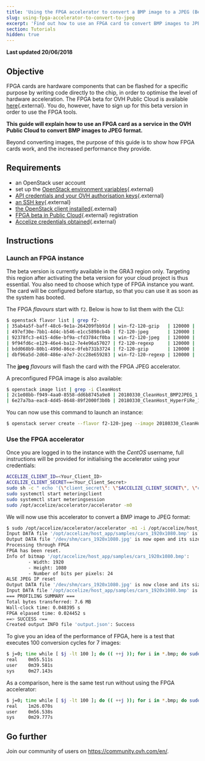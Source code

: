 ```yaml
---
title: 'Using the FPGA accelerator to convert a BMP image to a JPEG (Beta)'
slug: using-fpga-accelerator-to-convert-to-jpeg
excerpt: 'Find out how to use an FPGA card to convert BMP images to JPEG format'
section: Tutorials
hidden: true
---
```


**Last updated 20/06/2018**

## Objective

FPGA cards are hardware components that can be flashed for a specific purpose by writing code directly to the chip, in order to optimise the level of hardware acceleration. The FPGA beta for OVH Public Cloud is available [here](https://labs.ovh.com/fpga-accelerators-on-public-cloud){.external}. You do, however, have to sign up for this beta version in order to use the FPGA tools.

**This guide will explain how to use an FPGA card as a service in the OVH Public Cloud to convert BMP images to JPEG format.**

Beyond converting images, the purpose of this guide is to show how FPGA cards work, and the increased performance they provide.

## Requirements

- an OpenStack user account
- set up the [OpenStack environment variables](https://docs.ovh.com/au/en/public-cloud/deploy-infrastructure-with-variables-and-formatted-outputs-openstack-heat/){.external}
- [API credentials and your OVH authorisation keys](https://docs.ovh.com/au/en/api/first-steps-with-ovh-api/){.external}
- [an SSH key](https://docs.ovh.com/au/en/public-cloud/create-ssh-keys/){.external}
- [the OpenStack client installed](https://github.com/openstack/python-openstackclient){.external}
- [FPGA beta in Public Cloud](https://labs.ovh.com/fpga-accelerators-on-public-cloud){.external} registration
- [Accelize credentials obtained](https://accelstore.accelize.com/user/register){.external}


## Instructions

### Launch an FPGA instance

The beta version is currently available in the GRA3 region only. Targeting this region after activating the beta version for your cloud project is thus essential. You also need to choose which type of FPGA instance you want. The card will be configured before startup, so that you can use it as soon as the system has booted.

The FPGA *flavours* start with `f2`. Below is how to list them with the CLI:

```sh
$ openstack flavor list | grep f2-
| 35ab4a5f-baff-48c6-9e1a-264209fbb91d | win-f2-120-gzip   | 120000 |  400 |  0 |  32 | False |
| 497ef30e-7bb1-4d4c-b546-e1cc5898cb4b | f2-120-jpeg       | 120000 |  400 |  0 |  32 | False |
| 92378fc3-e415-4d6e-bf9a-cfd3784cf0ba | win-f2-120-jpeg   | 120000 |  400 |  0 |  32 | False |
| 9f94fd6c-e129-46e4-ba12-7e4e96a57027 | f2-120-regexp     | 120000 |  400 |  0 |  32 | False |
| bdd068b9-80b1-499d-86ce-0feb731b3724 | f2-120-gzip       | 120000 |  400 |  0 |  32 | False |
| dbf96a5d-2d60-486e-a7e7-2cc28e659283 | win-f2-120-regexp | 120000 |  400 |  0 |  32 | False |
```

The **jpeg** *flavours* will flash the card with the FPGA JPEG accelerator.

A preconfigured FPGA image is also available:

```sh
$ openstack image list | grep -i CleanHost
| 2c1e08bb-f949-4aa0-8558-dd6b8745a9e8 | 20180330_CleanHost_BMP2JPEG_1.0.4_1    | active |
| 6e27a7ba-eac8-4d45-8648-89f2000f3b0b | 20180330_CleanHost_HyperFiRe_1.0.4_1   | active |
```

You can now use this command to launch an instance:

```sh
$ openstack server create --flavor f2-120-jpeg --image 20180330_CleanHost_BMP2JPEG_1.0.4_1 --key-name your_key --nic net-id=eecc8610-f977-461c-bad2-917d7be01144 bmp2jpeg
```

### Use the FPGA accelerator

Once you are logged in to the instance with the *CentOS* username, full instructions will be provided for initialising the accelerator using your credentials:

```sh
ACCELIZE_CLIENT_ID=<Your_Client_ID>
ACCELIZE_CLIENT_SECRET==<Your_Client_Secret>
sudo sh -c " echo '{\"client_secret\": \"$ACCELIZE_CLIENT_SECRET\", \"client_id\": \"$ACCELIZE_CLIENT_ID\"}' > /etc/accelize/credentials.json"
sudo systemctl start meteringclient
sudo systemctl start meteringsession
sudo /opt/accelize/accelerator/accelerator -m0
```

We will now use this accelerator to convert a BMP image to JPEG format:

```sh
$ sudo /opt/accelize/accelerator/accelerator -m1 -i /opt/accelize/host_app/samples/cars_1920x1080.bmp -o /dev/shm/cars_1920x1080.jpg
Input DATA file '/opt/accelize/host_app/samples/cars_1920x1080.bmp' is now open and its size is 5.9 MB (6220854 B).
Output DATA file '/dev/shm/cars_1920x1080.jpg' is now open and its size is currently 0.
Processing through FPGA
FPGA has been reset.
Info of bitmap '/opt/accelize/host_app/samples/cars_1920x1080.bmp':
        - Width: 1920
        - Height: 1080
        - Number of bits per pixels: 24
ALSE JPEG IP reset
Output DATA file '/dev/shm/cars_1920x1080.jpg' is now close and its size is 1.7 MB (1741100 B).
Input DATA file '/opt/accelize/host_app/samples/cars_1920x1080.bmp' is now close.
=== PROFILING SUMMARY ===
Total bytes transferred: 7.6 MB
Wall-clock time: 0.048395 s
FPGA elpased time: 0.024452 s
==> SUCCESS <==
Created output INFO file 'output.json': Success
```

To give you an idea of the performance of FPGA, here is a test that executes 100 conversion cycles for 7 images:

```sh
$ j=0; time while [ $j -lt 100 ]; do (( ++j )); for i in *.bmp; do sudo /opt/accelize/accelerator/accelerator -v 4 -m1 -i $i -o /dev/shm/$(basename -s .bmp $i).jpg; done; done
real    0m55.511s
user    0m39.581s
sys     0m27.143s
```

As a comparison, here is the same test run without using the FPGA accelerator:

```sh
$ j=0; time while [ $j -lt 100 ]; do (( ++j )); for i in *.bmp; do sudo convert $i  /dev/shm/$(basename -s .bmp $i).jpg; done; echo $j; done
real    1m26.070s
user    0m56.538s
sys     0m29.777s
```

## Go further

Join our community of users on <https://community.ovh.com/en/>.
